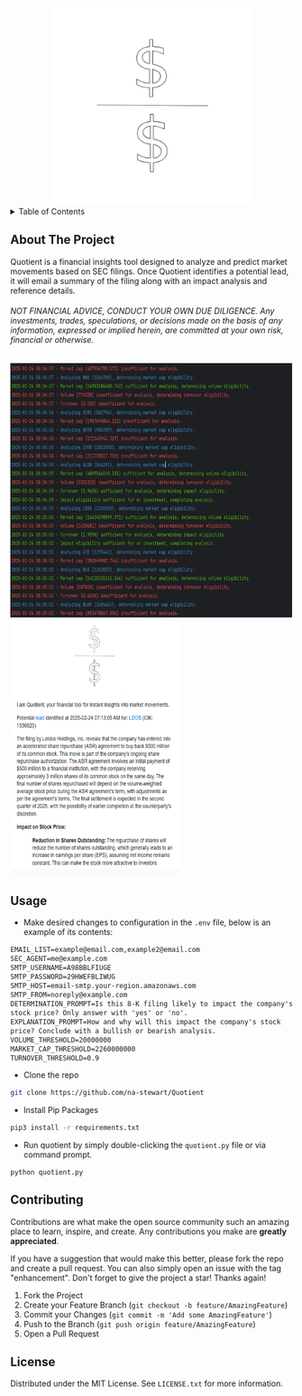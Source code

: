 <!-- Improved compatibility of back to top link: See: https://github.com/othneildrew/Best-README-Template/pull/73 -->
<!--
*** Thanks for checking out the Best-README-Template. If you have a suggestion
*** that would make this better, please fork the repo and create a pull request
*** or simply open an issue with the tag "enhancement".
*** Don't forget to give the project a star!
*** Thanks again! Now go create something AMAZING! :D
-->

<!-- PROJECT LOGO -->
<br />
<div align="center">
  <a>
    <img src="https://github.com/na-stewart/Quotient/blob/master/assets/logo.png" alt="Logo" width="350" height="350">
  </a>
</div>

<!-- TABLE OF CONTENTS -->
<details>
  <summary>Table of Contents</summary>
  <ol>
    <li><a href="#about-the-project">About The Project</a></li>
    <li><a href="#installation">Usage</a></li>
    <li><a href="#contributing">Contributing</a></li>
    <li><a href="#license">License</a></li>
  </ol>
</details>

<!-- ABOUT THE PROJECT -->
## About The Project

Quotient is a financial insights tool designed to analyze and predict market movements based on SEC filings.
Once Quotient identifies a potential lead, it will email a summary of the filing along with an impact analysis and reference details.

<h6>NOT FINANCIAL ADVICE, CONDUCT YOUR OWN DUE DILIGENCE. Any investments, trades, speculations, or decisions made on 
the basis of any information, expressed or implied herein, are committed at your own risk, financial or otherwise.<h6>

<div>
  <img src="https://github.com/na-stewart/Quotient/blob/master/assets/preview2.PNG" alt="Image 2" width="500" height="450">
  <img src="https://github.com/na-stewart/Quotient/blob/master/assets/preview.PNG" alt="Image 1" width="300" height="450">
</div>

<!-- GETTING STARTED -->
## Usage

* Make desired changes to configuration in the `.env` file, below is an example of its contents:

```
EMAIL_LIST=example@email.com,example2@email.com
SEC_AGENT=me@example.com
SMTP_USERNAME=A98BBLFIUGE
SMTP_PASSWORD=29HWEFBLIWUG
SMTP_HOST=email-smtp.your-region.amazonaws.com
SMTP_FROM=noreply@example.com
DETERMINATION_PROMPT=Is this 8-K filing likely to impact the company's stock price? Only answer with 'yes' or 'no'.
EXPLANATION_PROMPT=How and why will this impact the company's stock price? Conclude with a bullish or bearish analysis.
VOLUME_THRESHOLD=20000000
MARKET_CAP_THRESHOLD=2260000000
TURNOVER_THRESHOLD=0.9
```

* Clone the repo
```sh
git clone https://github.com/na-stewart/Quotient
```

* Install Pip Packages
```sh
pip3 install -r requirements.txt
```

* Run quotient by simply double-clicking the `quotient.py` file or via command prompt.
```shell
python quotient.py
```

<!-- CONTRIBUTING -->
## Contributing

Contributions are what make the open source community such an amazing place to learn, inspire, and create. Any contributions you make are **greatly appreciated**.

If you have a suggestion that would make this better, please fork the repo and create a pull request. You can also simply open an issue with the tag "enhancement".
Don't forget to give the project a star! Thanks again!

1. Fork the Project
2. Create your Feature Branch (`git checkout -b feature/AmazingFeature`)
3. Commit your Changes (`git commit -m 'Add some AmazingFeature'`)
4. Push to the Branch (`git push origin feature/AmazingFeature`)
5. Open a Pull Request

<!-- LICENSE -->
## License

Distributed under the MIT License. See `LICENSE.txt` for more information.
